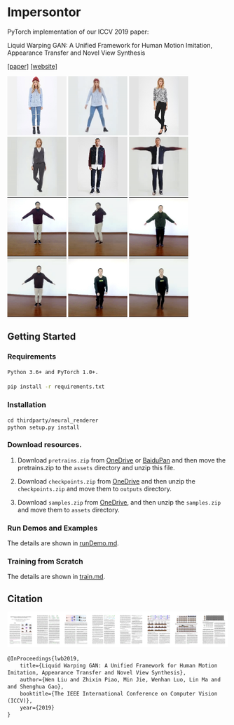 # Impersontor
PyTorch implementation of our ICCV 2019 paper:

Liquid Warping GAN: A Unified Framework for Human Motion Imitation, Appearance Transfer and Novel View Synthesis

[[paper]]() [[website]]()

<p float="center">
	<img src='assets/motion/Sweaters-id_0000088807_4_full.jpg' width="135"/>
  	<img src='assets/motion/mixamo_0007_Sweaters-id_0000088807_4_full.gif' width="135"/>
  	<img src='assets/appearance/Sweaters-id_0000337302_4_full.jpg' width="135"/>
	<img src='assets/appearance/Sweaters-id_0000337302_4_full.gif' width="135"/>
	<img src='assets/novel/Jackets_Vests-id_0000071603_4_full.jpg' width="135"/>
    <img src='assets/novel/Jackets_Vests-id_0000071603_4_full.gif' width="135"/>
    <img src='assets/motion/000.jpg' width="135"/>    
  	<img src='assets/motion/mixamo_0031_000.gif' width="135"/>
  	<img src='assets/appearance/001_19_1_000.jpg' width="135"/>
	<img src='assets/appearance/001_19_1_000.gif' width="135"/>
	<img src='assets/novel/novel_3.jpg' width="135"/>
    <img src='assets/novel/novel_3.gif' width="135"/>
</p>

## Getting Started
### Requirements
``` bash
Python 3.6+ and PyTorch 1.0+.

pip install -r requirements.txt
```

### Installation
```shell
cd thirdparty/neural_renderer
python setup.py install
```

### Download resources.
1. Download `pretrains.zip` from [OneDrive]("https://1drv.ms/u/s!AjjUqiJZsj8whLNw4QyntCMsDKQjSg?e=L77Elv") or
[BaiduPan]("https://pan.baidu.com/s/11S7Z6Jj3WAfVNxBWyBjW6w") and then move the pretrains.zip to 
the `assets` directory and unzip this file.

2. Download `checkpoints.zip` from [OneDrive]("https://1drv.ms/u/s!AjjUqiJZsj8whLNyoEh67Uu0LlxquA?e=dkOnhQ") and then 
unzip the `checkpoints.zip` and move them to `outputs` directory.

3. Download `samples.zip` from [OneDrive]("https://1drv.ms/u/s!AjjUqiJZsj8whLNxCKkPaJnqxbbodQ?e=40uty2"), and then
unzip the `samples.zip` and move them to `assets` directory.

### Run Demos and Examples
The details are shown in [runDemo.md](./doc/runDemo.md).

### Training from Scratch
The details are shown in [train.md](./doc/train.md).

## Citation
![thunmbnail](assets/thumbnail.jpg)
```
@InProceedings{lwb2019,
    title={Liquid Warping GAN: A Unified Framework for Human Motion Imitation, Appearance Transfer and Novel View Synthesis},
    author={Wen Liu and Zhixin Piao, Min Jie, Wenhan Luo, Lin Ma and and Shenghua Gao},
    booktitle={The IEEE International Conference on Computer Vision (ICCV)},
    year={2019}
}
```
